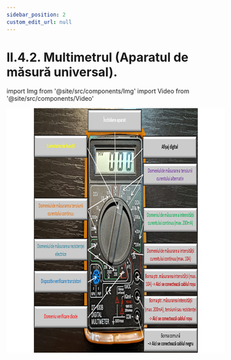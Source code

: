 ```yaml
---
sidebar_position: 2
custom_edit_url: null
---
```


# II.4.2. Multimetrul (Aparatul de măsură universal).




import Img from '@site/src/components/Img'
import Video from '@site/src/components/Video'




<div class="alert alert--primary" role="alert">


<Img className="img-responsive4" src="fizica/clasa10/capitolul2/II-4-2-electrocinetica-rezistenta-electrica-poza1-multimetrul.png" width="1000" height="563" lazy={false} />


</div>


